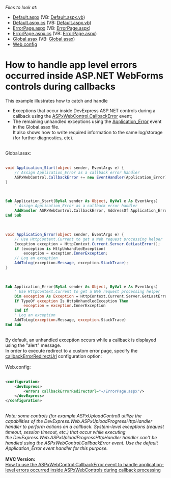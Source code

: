 <!-- default file list -->
*Files to look at*:

* [Default.aspx](./CS/CallbackErrorEvent/Default.aspx) (VB: [Default.aspx.vb](./VB/CallbackErrorEvent/Default.aspx.vb))
* [Default.aspx.cs](./CS/CallbackErrorEvent/Default.aspx.cs) (VB: [Default.aspx.vb](./VB/CallbackErrorEvent/Default.aspx.vb))
* [ErrorPage.aspx](./CS/CallbackErrorEvent/ErrorPage.aspx) (VB: [ErrorPage.aspx](./VB/CallbackErrorEvent/ErrorPage.aspx))
* [ErrorPage.aspx.cs](./CS/CallbackErrorEvent/ErrorPage.aspx.cs) (VB: [ErrorPage.aspx](./VB/CallbackErrorEvent/ErrorPage.aspx))
* [Global.asax](./CS/CallbackErrorEvent/Global.asax) (VB: [Global.asax](./VB/CallbackErrorEvent/Global.asax))
* [Web.config](./CS/CallbackErrorEvent/Web.config)
<!-- default file list end -->
# How to handle app level errors occurred inside ASP.NET WebForms controls during callbacks


<p>This example illustrates how to catch and handle

* Exceptions that occur inside DevExpress ASP.NET controls during a callback using the <a href="https://documentation.devexpress.com/#AspNet/DevExpressWebASPxWebControl_CallbackErrortopic">ASPxWebControl.CallbackError</a> event;
* The remaining unhandled exceptions using the <a href="http://msdn.microsoft.com/en-us/library/24395wz3(v=vs.100).aspx">Application_Error</a> event in the Global.asax file.<br>It also shows how to write required information to the same log/storage (for further diagnostics, etc).</p>
<p><br>Global.asax:<br><br></p>


```cs
void Application_Start(object sender, EventArgs e) {
    // Assign Application_Error as a callback error handler
    ASPxWebControl.CallbackError += new EventHandler(Application_Error);
}
```


<p> </p>


```vb
Sub Application_Start(ByVal sender As Object, ByVal e As EventArgs)
	' Assign Application_Error as a callback error handler
	AddHandler ASPxWebControl.CallbackError, AddressOf Application_Error
End Sub
```


<p> </p>


```cs
void Application_Error(object sender, EventArgs e) {
    // Use HttpContext.Current to get a Web request processing helper
    Exception exception = HttpContext.Current.Server.GetLastError();
    if (exception is HttpUnhandledException)
        exception = exception.InnerException;
    // Log an exception
    AddToLog(exception.Message, exception.StackTrace);
}
```


<p> </p>


```vb
Sub Application_Error(ByVal sender As Object, ByVal e As EventArgs)
	' Use HttpContext.Current to get a Web request processing helper
	Dim exception As Exception = HttpContext.Current.Server.GetLastError()
	If TypeOf exception Is HttpUnhandledException Then
		exception = exception.InnerException
	End If
	' Log an exception
	AddToLog(exception.Message, exception.StackTrace)
End Sub
```


<p><br>By default, an unhandled exception occurs while a callback is displayed using the "alert" message.<br>In order to execute redirect to a custom error page, specify the <a href="https://documentation.devexpress.com/#AspNet/CustomDocument6914">callbackErrorRedirectUrl</a> configuration option:<br><br>Web.config:<br><br></p>


```xml
<configuration>
    <devExpress>
        <errors callbackErrorRedirectUrl="~/ErrorPage.aspx"/>
    </devExpress>
</configuration>
```


<p><br><em>Note: some controls (for example ASPxUploadControl) utilize the capabilities of the DevExpress.Web.ASPxUploadProgressHttpHandler handler to perform actions on a callback. System-level exceptions (request timeout, session timeout, etc.) that occur while executing the DevExpress.Web.ASPxUploadProgressHttpHandler handler can't be handled using the ASPxWebControl.CallbackError event. Use the default Application_Error event handler for this purpose.</em><br><br><strong>MVC Version:</strong><br><a href="https://www.devexpress.com/Support/Center/p/E4588">How to use the ASPxWebControl.CallbackError event to handle application-level errors occurred inside ASPxWebControls during callback processing</a></p>

<br/>


